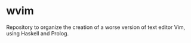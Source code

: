 # wvim
Repository to organize the creation of a worse version of text editor Vim, using Haskell and Prolog.

